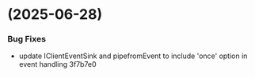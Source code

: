 #  (2025-06-28)


### Bug Fixes

* update IClientEventSink and pipefromEvent to include 'once' option in event handling 3f7b7e0



